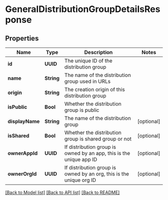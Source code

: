 # GeneralDistributionGroupDetailsResponse

## Properties
Name | Type | Description | Notes
------------ | ------------- | ------------- | -------------
**id** | **UUID** | The unique ID of the distribution group | 
**name** | **String** | The name of the distribution group used in URLs | 
**origin** | **String** | The creation origin of this distribution group | 
**isPublic** | **Bool** | Whether the distribution group is public | 
**displayName** | **String** | The name of the distribution group | [optional] 
**isShared** | **Bool** | Whether the distribution group is shared group or not | [optional] 
**ownerAppId** | **UUID** | If distribution group is owned by an app, this is the unique app ID | [optional] 
**ownerOrgId** | **UUID** | If distribution group is owned by an org, this is the unique org ID | [optional] 

[[Back to Model list]](../README.md#documentation-for-models) [[Back to API list]](../README.md#documentation-for-api-endpoints) [[Back to README]](../README.md)


